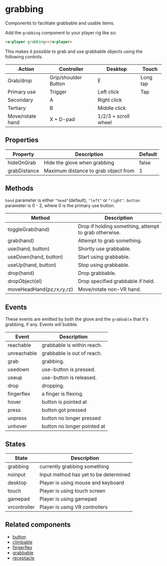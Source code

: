 # grabbing

Components to facilitate grabbable and usable items.

Add the `grabbing` component to your player rig like so:

```html
<a-player grabbing></a-player>
```

This makes it possible to grab and use grabbable objects using the following controls.

| Action           | Controller           | Desktop          | Touch    |
| ---------------- | -------------------- | ---------------- | -------- |
| Grab/drop        | Grip/shoulder Button | E                | Long tap |
| Primary use      | Trigger              | Left click       | Tap      |
| Secondary        | A                    | Right click      |
| Tertiary         | B                    | Middle click     |
| Move/rotate hand | X + D-pad            | 1/2/3 + scroll wheel |


## Properties

| Property     | Description                          | Default |
| ------------ | ------------------------------------ | ------- |
| hideOnGrab   | Hide the glove when grabbing         | false   |
| grabDistance | Maximum distance to grab object from | 1       |


## Methods

`hand` parameter is either `"head"`(default), `"left"` or `"right"`.
`button` parameter is 0 - 2, where 0 is the primary use button.

| Method                    | Description                                           |
| ------------------------- | ----------------------------------------------------- |
| toggleGrab(hand)          | Drop if holding something, attempt to grab otherwise. |
| grab(hand)                | Attempt to grab something.                            |
| use(hand, button)         | Shortly use grabbable.                                |
| useDown(hand, button)     | Start using grabbable.                                |
| useUp(hand, button)       | Stop using grabbable.                                 |
| drop(hand)                | Drop grabbable.                                       |
| dropObject(el)            | Drop specified grabbable if held.                     |
| moveHeadHand(pz,rx,ry,rz) | Move/rotate non-VR hand.                              |


## Events

These events are emitted by both the glove and the `grabbable` that it's grabbing, if any.
Events will bubble.

| Event       | Description                |
| ----------- | -------------------------- |
| reachable   | grabbable is within reach. |
| unreachable | grabbable is out of reach. |
| grab        | grabbing.                  |
| usedown     | use-button is pressed.     |
| useup       | use-button is released.    |
| drop        | dropping.                  |
| fingerflex  | a finger is flexing.       |
| hover       | button is pointed at        |
| press       | button got pressed          |
| unpress     | button no longer pressed    |
| unhover     | button no longer pointed at |


## States

| State        | Description                           |
| ------------ | ------------------------------------- |
| grabbing     | currently grabbing something          |
| noinput      | Input method has yet to be determined |
| desktop      | Player is using mouse and keyboard    |
| touch        | Player is using touch screen          |
| gamepad      | Player is using gamepad               |
| vrcontroller | Player is using VR controllers        |


## Related components

 - [button](./grabbing/button.md)
 - [climbable](./grabbing/climbable.md)
 - [fingerflex](./grabbing/fingerflex.md)
 - [grabbable](./grabbing/grabbable.md)
 - [receptacle](./grabbing/receptacle.md)
